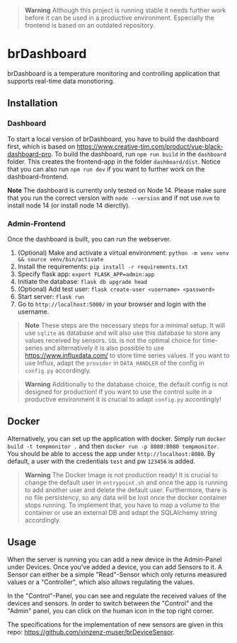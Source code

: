 > **Warning**
> Although this project is running stable it needs further work before it can be used in a productive environment. Especially the frontend is based on an outdated repository.

# brDashboard
brDashboard is a temperature monitoring and controlling application that supports real-time data monotioring.

## Installation
### Dashboard
To start a local version of brDashboard, you have to build the dashboard first, which is based on https://www.creative-tim.com/product/vue-black-dashboard-pro.
To build the dashboard, run `npm run build` in the `dashboard` folder. This creates the frontend-app in the folder `dashboard/dist`. Notice that you can also run `npm run dev` if you want to further work on the dashboard-frontend.

**Note**
The dashboard is currently only tested on Node 14. Please make sure that you run the correct version with `node --version` and if not use `nvm` to install node 14 (or install node 14 dierctly).

### Admin-Frontend

Once the dashboard is built, you can run the webserver.

1. (Optional) Make and activate a virtual environment: `python -m venv venv && source venv/bin/activate`
2. Install the requirements: `pip install -r requirements.txt`
3. Specify flask app: `export FLASK_APP=admin:app`
4. Initiate the database: `flask db upgrade head`
5. (Optional) Add test user: `flask create-user <username> <password>`
6. Start server: `flask run`
7. Go to `http://localhost:5000/` in your browser and login with the username.

> **Note**
> These steps are the necessary steps for a minimal setup. It will use `sqlite` as database and will also use this database to store any values received by sensors. `SQL` is not the optimal choice for time-series and alternatively it is also possible to use https://www.influxdata.com/ to store time series values. If you want to use Influx, adapt the `provider` in `DATA_HANDLER` of the config in `config.py` accordingly.

> **Warning**
> Additionally to the database choice, the default config is not designed for production! If you want to use the control suite in a productive environment it is crucial to adapt `config.py` accordingly!

## Docker

Alternatively, you can set up the application with docker. Simply run `docker build -t tempmonitor .` and then `docker run -p 8080:8080 tempmonitor`. You should be able to access the app under `http://localhost:8080`. By default, a user with the credentials `test` and pw `123456` is added.

> **Warning**
> The Docker Image is not production ready! It is crucial to change the default user in `entrypoint.sh` and once the app is running to add another user and delete the default user.
> Furthermore, there is no file persistency, so any data will be lost once the docker container stops running. To implement that, you have to map a volume to the container or use an external DB and adapt the SQLAlchemy string accordingly.


## Usage

When the server is running you can add a new device in the Admin-Panel under Devices. Once you've added a device, you can add Sensors to it. A Sensor can either be a simple "Read"-Sensor which only returns measured values or a "Controller", which also allows regulating the values. 

In the "Control"-Panel, you can see and regulate the received values of the devices and sensors. In order to switch between the "Control" and the "Admin" panel, you can click on the human icon in the top right corner.

The specifications for the implementation of new sensors are given in this repo: https://github.com/vinzenz-muser/brDeviceSensor.

